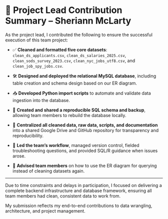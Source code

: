 # 💼 Project Lead Contribution Summary – Sheriann McLarty

As the project lead, I contributed the following to ensure the successful execution of this team project:

- ✅ **Cleaned and formatted five core datasets**:  
  `clean_ds_applicants.csv`, `clean_ds_salaries_2025.csv`, `clean_sods_survey_2023.csv`, `clean_nyc_jobs_utf8.csv`, and `clean_job_spy_jobs.csv`.

- 🛠️ **Designed and deployed the relational MySQL database**, including table creation and schema design based on our ER diagram.

- 📥 **Developed Python import scripts** to automate and validate data ingestion into the database.

- 💾 **Created and shared a reproducible SQL schema and backup**, allowing team members to rebuild the database locally.

- 📂 **Centralized all cleaned data, raw data, scripts, and documentation** into a shared Google Drive and GitHub repository for transparency and reproducibility.

- 🧭 **Led the team’s workflow**, managed version control, fielded troubleshooting questions, and provided SQL/R guidance when issues arose.

- 💬 **Advised team members** on how to use the ER diagram for querying instead of cleaning datasets again.

---

Due to time constraints and delays in participation, I focused on delivering a complete backend infrastructure and database framework, ensuring all team members had clean, consistent data to work from. 

My submission reflects my end-to-end contributions to data wrangling, architecture, and project management.

